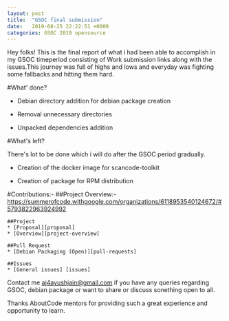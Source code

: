 ```yaml
---
layout: post
title:  "GSOC final submission"
date:   2019-08-25 22:22:51 +0000
categories: GSOC 2019 opensource  
---
```


Hey folks! 
This is the final report of what i had been able to accomplish in my  GSOC timeperiod consisting of Work submission links along with the issues.This journey was full of highs and lows and everyday was fighting some fallbacks and hitting them hard.

#What' done?

* Debian directory addition for debian package creation

* Removal unnecessary directories

* Unpacked dependencies addition 


#What's left?

There's lot to be done which i will do after the GSOC period gradually.

* Creation of the docker image for scancode-toolkit

* Creation of package for RPM distribution

#Contributions:-
	##Project Overview:-https://summerofcode.withgoogle.com/organizations/6118953540124672/#5793822963924992	

	##Project
	* [Proposal][proposal]
	* [Overview][project-overview]

	##Pull Request 
	* [Debian Packaging (Open)][pull-requests]
	
	##Issues
	* [General issues] [issues]

	


Contact me aj4ayushjain@gmail.com if you have any queries regarding GSOC, debian package or want to share or discuss sonething open to all.

Thanks AboutCode mentors for providing such a great experience and opportunity to  learn.

[proposal]:https://docs.google.com/document/d/1E18nXcWQyCxlqQ_dvy63nsnybXjfIDTtEdsuED0IkSU/edit#heading=h.2gazcsgmxkub
[project-overview]:https://summerofcode.withgoogle.com/organizations/6118953540124672/#5793822963924992
[pull-requests]:https://github.com/nexB/scancode-toolkit/pull/1636
[issues]:https://github.com/nexB/scancode-toolkit/issues/created_by/aj4ayushjain

